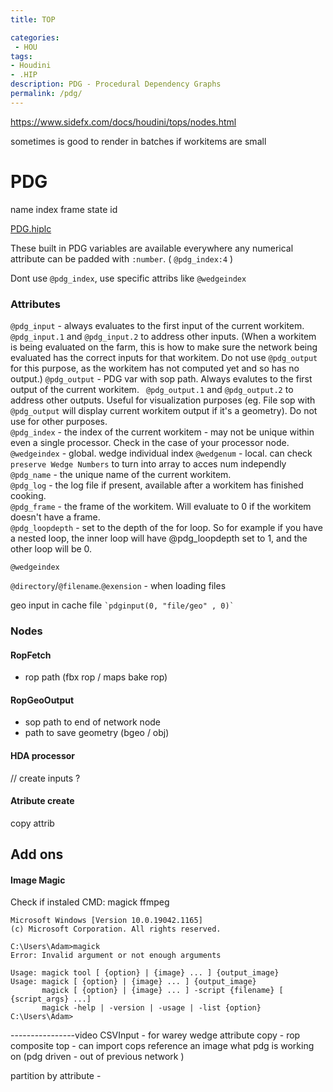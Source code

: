 ```yaml
---
title: TOP

categories:
 - HOU
tags:
- Houdini
- .HIP
description: PDG - Procedural Dependency Graphs
permalink: /pdg/
---
```


https://www.sidefx.com/docs/houdini/tops/nodes.html

sometimes is good to render in batches if workitems are small

# PDG





name index frame state id

[PDG.hiplc](/src/hip/PDG/PDG.hiplc)

These built in PDG variables are available everywhere any numerical attribute can be padded with `:number`. ( `@pdg_index:4` )

Dont use `@pdg_index`, use specific attribs like `@wedgeindex`
### Attributes

`@pdg_input` - always evaluates to the first input of the current workitem.  
`@pdg_input.1` and `@pdg_input.2` to address other inputs. (When a workitem is being evaluated on the farm, this is how to make sure the network being evaluated has the correct inputs for that workitem.  Do not use `@pdg_output` for this purpose, as the workitem has not computed yet and so has no output.)
`@pdg_output` - PDG var with sop path. Always evalutes to the first output of the current workitem.
` @pdg_output.1` and `@pdg_output.2` to address other outputs. Useful for visualization purposes (eg. File sop with `@pdg_output` will display current workitem output if it's a geometry).  Do not use for other purposes.  
`@pdg_index` - the index of the current workitem - may not be unique within even a single processor.  Check in the case of your processor node.
`@wedgeindex` - global. wedge individual index
`@wedgenum` - local. can check `preserve Wedge Numbers` to turn into array to acces num independly
`@pdg_name` - the unique name of the current workitem.   
`@pdg_log` - the log file if present, available after a workitem has finished cooking.  
`@pdg_frame` - the frame of the workitem.  Will evaluate to 0 if the workitem doesn't have a frame.  
`@pdg_loopdepth` - set to the depth of the for loop.  So for example if you have a nested loop, the inner loop will have @pdg_loopdepth set to 1, and the other loop will be 0.

`@wedgeindex `


`@directory`/`@filename`.`@exension` - when loading files


geo input in cache file ``` `pdginput(0, "file/geo" , 0)` ```





### Nodes

#### RopFetch
- rop path (fbx rop / maps bake rop)

#### RopGeoOutput
- sop path to end of network node  
- path to save geometry (bgeo / obj)  

#### HDA processor
// create inputs ?   




####  Atribute create
copy attrib

## Add ons

#### Image Magic


Check if instaled CMD:
magick
ffmpeg
```
Microsoft Windows [Version 10.0.19042.1165]
(c) Microsoft Corporation. All rights reserved.

C:\Users\Adam>magick
Error: Invalid argument or not enough arguments

Usage: magick tool [ {option} | {image} ... ] {output_image}
Usage: magick [ {option} | {image} ... ] {output_image}
       magick [ {option} | {image} ... ] -script {filename} [ {script_args} ...]
       magick -help | -version | -usage | -list {option}
C:\Users\Adam>
```

----------------video
CSVInput - for warey wedge
attribute copy -
rop composite top - can import cops  reference an image what pdg is working on (pdg driven - out of previous network )


partition by attribute -
